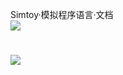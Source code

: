 Simtoy·模拟程序语言·文档<br/>
![](https://camo.githubusercontent.com/595c8a9344177e166041fce0e87baa008d4a2ca5/68747470733a2f2f696d672e736869656c64732e696f2f62616467652f53494d544f592d446f63756d656e742d79656c6c6f77677265656e2e737667)

![](https://camo.githubusercontent.com/fa1bcbfd01957e1b4887ba87683117cdf5eb6ec4/68747470733a2f2f696d672e736869656c64732e696f2f62616467652f53494d544f592d50726f6772616d6d696e672532306c616e67756167652d7265642e73)
==
